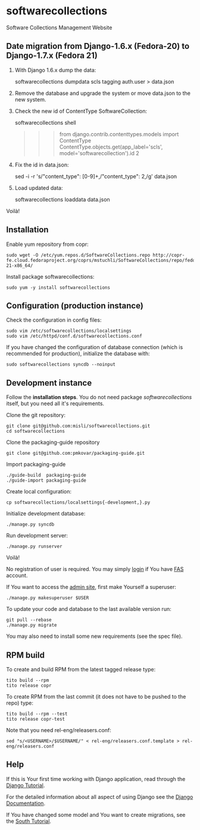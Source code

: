softwarecollections
===================

Software Collections Management Website


Date migration from Django-1.6.x (Fedora-20) to Django-1.7.x (Fedora 21)
-------------------------------------------------------------------

1. With Django 1.6.x dump the data:

    softwarecollections dumpdata scls tagging auth.user > data.json

2. Remove the database and upgrade the system or move data.json to the new system.

3. Check the new id of ContentType SoftwareCollection:

    softwarecollections shell
    >>> from django.contrib.contenttypes.models import ContentType
    >>> ContentType.objects.get(app_label='scls', model='softwarecollection').id
    2

4. Fix the id in data.json:

    sed -i -r 's/"content_type": [0-9]+,/"content_type": 2,/g' data.json

5. Load updated data:

    softwarecollections loaddata data.json

Voilà!


Installation
------------

Enable yum repository from copr:

    sudo wget -O /etc/yum.repos.d/SoftwareCollections.repo http://copr-fe.cloud.fedoraproject.org/coprs/mstuchli/SoftwareCollections/repo/fedora-21-x86_64/

Install package softwarecollections:

    sudo yum -y install softwarecollections


Configuration (production instance)
-----------------------------------

Check the configuration in config files:

    sudo vim /etc/softwarecollections/localsettings
    sudo vim /etc/httpd/conf.d/softwarecollections.conf

If you have changed the configuration of database connection
(which is recommended for production), initialize the database with:

    sudo softwarecollections syncdb --noinput


Development instance
--------------------

Follow the **installation steps**. You do not need package
*softwarecollections* itself, but you need all it's requirements.

Clone the git repository:

    git clone git@github.com:misli/softwarecollections.git
    cd softwarecollections

Clone the packaging-guide repository

    git clone git@github.com:pmkovar/packaging-guide.git

Import packaging-guide

    ./guide-build  packaging-guide
    ./guide-import packaging-guide

Create local configuration:

    cp softwarecollections/localsettings{-development,}.py

Initialize development database:

    ./manage.py syncdb

Run development server:

    ./manage.py runserver

Voilà!

No registration of user is required.
You may simply [login](http://127.0.0.1:8000/login) if You have
[FAS](https://admin.fedoraproject.org/accounts/) account.

If You want to access the [admin site](http://127.0.0.1:8000/admin/),
first make Yourself a superuser:

    ./manage.py makesuperuser $USER

To update your code and database to the last available version run:

    git pull --rebase
    ./manage.py migrate

You may also need to install some new requirements (see the spec file).


RPM build
---------

To create and build RPM from the latest tagged release type:

    tito build --rpm
    tito release copr

To create RPM from the last commit (it does not have to be pushed to the repo) type:

    tito build --rpm --test
    tito release copr-test

Note that you need rel-eng/releasers.conf:

    sed "s/<USERNAME>/$USERNAME/" < rel-eng/releasers.conf.template > rel-eng/releasers.conf


Help
----

If this is Your first time working with Django application, read through the
[Django Tutorial](https://docs.djangoproject.com/en/1.6/intro/tutorial01/).

For the detailed information about all aspect of using Django see the
[Django Documentation](https://docs.djangoproject.com/en/1.6/).

If You have changed some model and You want to create migrations, see the
[South Tutorial](http://south.readthedocs.org/en/latest/tutorial/part1.html).
